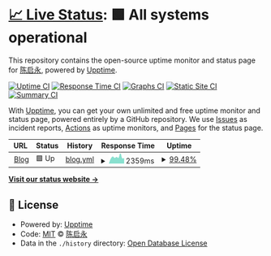 # [📈 Live Status](https://chenishr.github.io/upptime): <!--live status--> **🟩 All systems operational**

This repository contains the open-source uptime monitor and status page for [陈启永](https://blog.chenishr.com), powered by [Upptime](https://github.com/upptime/upptime).

[![Uptime CI](https://github.com/koj-co/upptime/workflows/Uptime%20CI/badge.svg)](https://github.com/koj-co/upptime/actions?query=workflow%3A%22Uptime+CI%22)
[![Response Time CI](https://github.com/koj-co/upptime/workflows/Response%20Time%20CI/badge.svg)](https://github.com/koj-co/upptime/actions?query=workflow%3A%22Response+Time+CI%22)
[![Graphs CI](https://github.com/koj-co/upptime/workflows/Graphs%20CI/badge.svg)](https://github.com/koj-co/upptime/actions?query=workflow%3A%22Graphs+CI%22)
[![Static Site CI](https://github.com/koj-co/upptime/workflows/Static%20Site%20CI/badge.svg)](https://github.com/koj-co/upptime/actions?query=workflow%3A%22Static+Site+CI%22)
[![Summary CI](https://github.com/koj-co/upptime/workflows/Summary%20CI/badge.svg)](https://github.com/koj-co/upptime/actions?query=workflow%3A%22Summary+CI%22)

With [Upptime](https://upptime.js.org), you can get your own unlimited and free uptime monitor and status page, powered entirely by a GitHub repository. We use [Issues](https://github.com/chenishr/upptime/issues) as incident reports, [Actions](https://github.com/chenishr/upptime/actions) as uptime monitors, and [Pages](https://chenishr.github.io/upptime) for the status page.

<!--start: status pages-->
<!-- This summary is generated by Upptime (https://github.com/upptime/upptime) -->
<!-- Do not edit this manually, your changes will be overwritten -->
<!-- prettier-ignore -->
| URL | Status | History | Response Time | Uptime |
| --- | ------ | ------- | ------------- | ------ |
| <img alt="" src="https://favicons.githubusercontent.com/blog.chenishr.com" height="13"> [Blog](https://blog.chenishr.com) | 🟩 Up | [blog.yml](https://github.com/chenishr/uptime/commits/HEAD/history/blog.yml) | <details><summary><img alt="Response time graph" src="./graphs/blog/response-time-week.png" height="20"> 2359ms</summary><br><a href="https://chenishr.github.io/uptime/history/blog"><img alt="Response time 1993" src="https://img.shields.io/endpoint?url=https%3A%2F%2Fraw.githubusercontent.com%2Fchenishr%2Fuptime%2FHEAD%2Fapi%2Fblog%2Fresponse-time.json"></a><br><a href="https://chenishr.github.io/uptime/history/blog"><img alt="24-hour response time 3414" src="https://img.shields.io/endpoint?url=https%3A%2F%2Fraw.githubusercontent.com%2Fchenishr%2Fuptime%2FHEAD%2Fapi%2Fblog%2Fresponse-time-day.json"></a><br><a href="https://chenishr.github.io/uptime/history/blog"><img alt="7-day response time 2359" src="https://img.shields.io/endpoint?url=https%3A%2F%2Fraw.githubusercontent.com%2Fchenishr%2Fuptime%2FHEAD%2Fapi%2Fblog%2Fresponse-time-week.json"></a><br><a href="https://chenishr.github.io/uptime/history/blog"><img alt="30-day response time 2042" src="https://img.shields.io/endpoint?url=https%3A%2F%2Fraw.githubusercontent.com%2Fchenishr%2Fuptime%2FHEAD%2Fapi%2Fblog%2Fresponse-time-month.json"></a><br><a href="https://chenishr.github.io/uptime/history/blog"><img alt="1-year response time 1993" src="https://img.shields.io/endpoint?url=https%3A%2F%2Fraw.githubusercontent.com%2Fchenishr%2Fuptime%2FHEAD%2Fapi%2Fblog%2Fresponse-time-year.json"></a></details> | <details><summary><a href="https://chenishr.github.io/uptime/history/blog">99.48%</a></summary><a href="https://chenishr.github.io/uptime/history/blog"><img alt="All-time uptime 99.89%" src="https://img.shields.io/endpoint?url=https%3A%2F%2Fraw.githubusercontent.com%2Fchenishr%2Fuptime%2FHEAD%2Fapi%2Fblog%2Fuptime.json"></a><br><a href="https://chenishr.github.io/uptime/history/blog"><img alt="24-hour uptime 100.00%" src="https://img.shields.io/endpoint?url=https%3A%2F%2Fraw.githubusercontent.com%2Fchenishr%2Fuptime%2FHEAD%2Fapi%2Fblog%2Fuptime-day.json"></a><br><a href="https://chenishr.github.io/uptime/history/blog"><img alt="7-day uptime 99.48%" src="https://img.shields.io/endpoint?url=https%3A%2F%2Fraw.githubusercontent.com%2Fchenishr%2Fuptime%2FHEAD%2Fapi%2Fblog%2Fuptime-week.json"></a><br><a href="https://chenishr.github.io/uptime/history/blog"><img alt="30-day uptime 99.88%" src="https://img.shields.io/endpoint?url=https%3A%2F%2Fraw.githubusercontent.com%2Fchenishr%2Fuptime%2FHEAD%2Fapi%2Fblog%2Fuptime-month.json"></a><br><a href="https://chenishr.github.io/uptime/history/blog"><img alt="1-year uptime 99.89%" src="https://img.shields.io/endpoint?url=https%3A%2F%2Fraw.githubusercontent.com%2Fchenishr%2Fuptime%2FHEAD%2Fapi%2Fblog%2Fuptime-year.json"></a></details>

<!--end: status pages-->

[**Visit our status website →**](https://chenishr.github.io/upptime)

## 📄 License

- Powered by: [Upptime](https://github.com/upptime/upptime)
- Code: [MIT](./LICENSE) © [陈启永](https://blog.chenishr.com)
- Data in the `./history` directory: [Open Database License](https://opendatacommons.org/licenses/odbl/1-0/)
